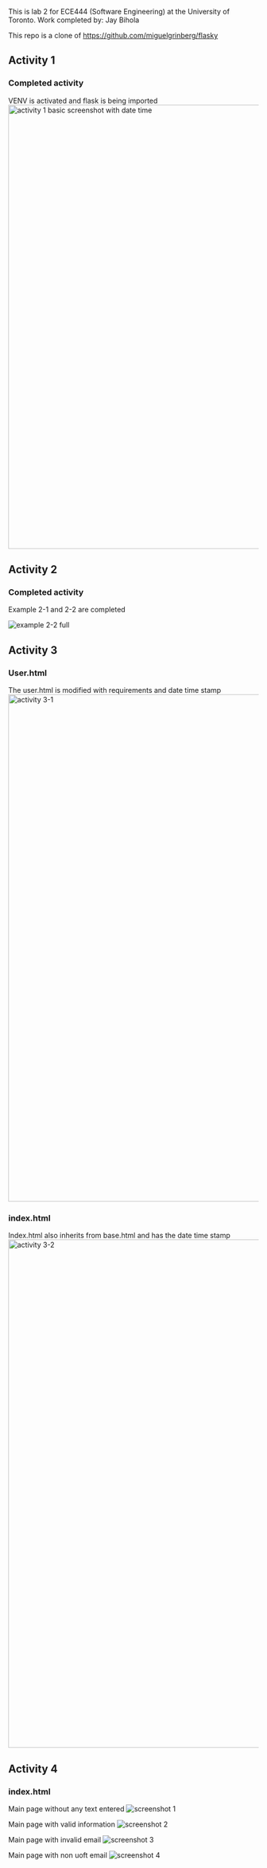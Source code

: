 This is lab 2 for ECE444 (Software Engineering) at the University of Toronto.
Work completed by: Jay Bihola

This repo is a clone of https://github.com/miguelgrinberg/flasky


## Activity 1
### Completed activity
VENV is activated and flask is being imported
<img width="891" alt="activity 1 basic screenshot with date time" src="https://user-images.githubusercontent.com/39041724/134831305-4a9000f8-cb00-46e9-836f-994c8e8be0e6.png">

## Activity 2
### Completed activity
Example 2-1 and 2-2 are completed

![example 2-2 full](https://user-images.githubusercontent.com/39041724/134831424-b04f5ced-0aa2-4efe-9856-81ba8d7e5ced.png)

## Activity 3
### User.html
The user.html is modified with requirements and date time stamp
<img width="1018" alt="activity 3-1" src="https://user-images.githubusercontent.com/39041724/134831474-d754bf84-0f8b-45a1-97e4-cef236d8466c.png">

### index.html
Index.html also inherits from base.html and has the date time stamp
<img width="1020" alt="activity 3-2" src="https://user-images.githubusercontent.com/39041724/134831512-c18df376-cca5-48e8-98cb-f6dbca41e947.png">

## Activity 4
### index.html
Main page without any text entered
![screenshot 1](https://user-images.githubusercontent.com/39041724/134831526-62a99dcd-c548-4f82-b0d2-92d803382a87.png)

Main page with valid information
![screenshot 2](https://user-images.githubusercontent.com/39041724/134831546-9e5864be-5b3e-40fb-a24f-2d6ae1efa991.png)

Main page with invalid email
![screenshot 3](https://user-images.githubusercontent.com/39041724/134831560-28cd446e-d876-455b-95bb-4dd33854c65d.png)

Main page with non uoft email
![screenshot 4](https://user-images.githubusercontent.com/39041724/134831566-fe423aef-5c60-437c-b498-cf9b95d4fbec.png)

